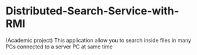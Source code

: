 Distributed-Search-Service-with-RMI
===================================

(Academic project) This application allow you to search inside files in many PCs connected to a server PC at same time
